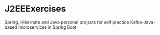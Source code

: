 # J2EEExercises
Spring, Hibernate and Java personal projects for self practice
Kafka-Java-based microservices in Spring Boot

